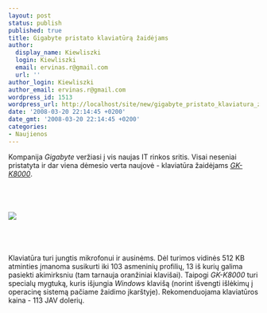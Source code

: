 ```yaml
---
layout: post
status: publish
published: true
title: Gigabyte pristato klaviatūrą žaidėjams
author:
  display_name: Kiewliszki
  login: Kiewliszki
  email: ervinas.r@gmail.com
  url: ''
author_login: Kiewliszki
author_email: ervinas.r@gmail.com
wordpress_id: 1513
wordpress_url: http://localhost/site/new/gigabyte_pristato_klaviatura_zaidejams/
date: '2008-03-20 22:14:45 +0200'
date_gmt: '2008-03-20 22:14:45 +0200'
categories:
- Naujienos
---
```

<p>Kompanija <i>Gigabyte</i> veržiasi į vis naujas IT rinkos sritis. Visai neseniai pristatyta ir dar viena dėmesio verta naujovė - klaviatūra žaidėjams <a class="ns" href="http://www.gigabyte.com.tw/Products/Keyboard/Products_Overview.aspx?ProductID=2789&amp;ProductName=GK-K8000"><i>GK-K8000</i></a>.<br />
<br><br />
<br><br><img src="http://www.technews.lt/upl/Failai/giga_01.jpg"><br> <br />
<br><br />
<br>Klaviatūra turi jungtis mikrofonui ir ausinėms. Dėl turimos vidinės 512 KB atminties įmanoma susikurti iki 103 asmeninių profilių, 13 iš kurių galima pasiekti akimirksniu (tam tarnauja oranžiniai klavišai). Taipogi <i>GK-K8000</i> turi specialų mygtuką, kuris išjungia <i>Windows</i> klavišą (norint išvengti išlėkimų į operacinę sistemą pačiame žaidimo įkarštyje). Rekomenduojama klaviatūros kaina - 113 JAV dolerių. </p>
